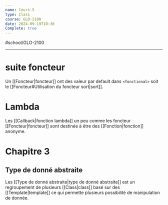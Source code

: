 ```yaml
---
name: Cours-5
type: Class
course: GLO-2100
date: 2024-09-19T10:30
Complete: true
---
```

#school/GLO-2100 
***

# suite foncteur
Un [[Foncteur|foncteur]] ont des valeur par default dans `<fonctional>` soit le [[Foncteur#Utilisation du foncteur sort|sort]].

# Lambda
Les [[Callback|fonction lambda]] un peu comme les foncteur [[Foncteur|foncteur]] sont destinée à être des [[Fonction|fonction]] anonyme. 

# Chapitre 3
## Type de donné abstraite

Les [[Type de donné abstraite|type de donné abstraite]] est un regroupement de plusieurs [[Class|class]] basé sur des [[Template|template]] ce qui permette plusieurs possibilité de manipulation de donnée.
